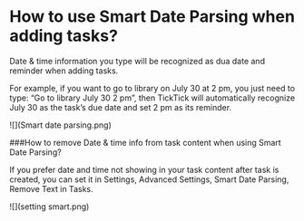# How to use Smart Date Parsing when adding tasks?

Date & time information you type will be recognized as dua date and reminder when adding tasks.

For example, if you want to go to library on July 30 at 2 pm, you just need to type: “Go to library July 30 2 pm”, then TickTick will automatically recognize July 30 as the task’s due date and set 2 pm as its reminder. 

![](Smart date parsing.png)

###How to remove Date & time info from task content when using Smart Date Parsing?

If you prefer date and time not showing in your task content after task is created, you can set it in Settings, Advanced Settings, Smart Date Parsing, Remove Text in Tasks.

![](setting smart.png)